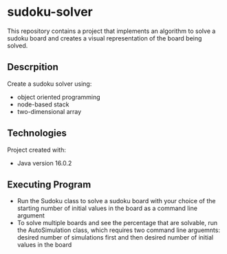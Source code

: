 # sudoku-solver

This repository contains a project that implements an algorithm to solve a sudoku board and creates a visual representation of the board being solved.

## Descrpition

Create a sudoku solver using:

- object oriented programming
- node-based stack
- two-dimensional array

## Technologies

Project created with:
* Java version 16.0.2

## Executing Program

- Run the Sudoku class to solve a sudoku board with your choice of the starting number of initial values in the board as a command line argument
- To solve multiple boards and see the percentage that are solvable, run the AutoSimulation class, which requires two command line arguemnts: desired number of simulations first and then desired number of initial values in the board
